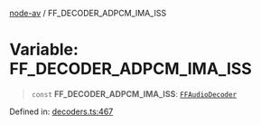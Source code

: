 [node-av](../globals.md) / FF\_DECODER\_ADPCM\_IMA\_ISS

# Variable: FF\_DECODER\_ADPCM\_IMA\_ISS

> `const` **FF\_DECODER\_ADPCM\_IMA\_ISS**: [`FFAudioDecoder`](../type-aliases/FFAudioDecoder.md)

Defined in: [decoders.ts:467](https://github.com/seydx/av/blob/f8631fc881b394300b1479f511d55cf1c370a87f/src/constants/decoders.ts#L467)
